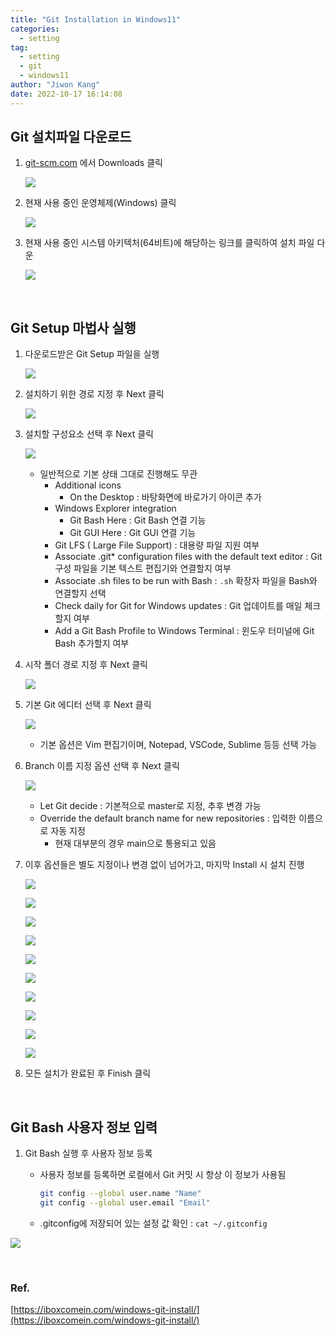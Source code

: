 ```yaml
---
title: "Git Installation in Windows11"
categories:
  - setting
tag:
  - setting
  - git
  - windows11
author: "Jiwon Kang"
date: 2022-10-17 16:14:08
---
```



## Git 설치파일 다운로드

1. [git-scm.com](https://git-scm.com/) 에서 Downloads 클릭
    
    ![](/images/Setting/git_install/0.png)
    

1. 현재 사용 중인 운영체제(Windows) 클릭
    
    ![](/images/Setting/git_install/1.png)
    

1. 현재 사용 중인 시스템 아키텍처(64비트)에 해당하는 링크를 클릭하여 설치 파일 다운
    
    ![](/images/Setting/git_install/2.png)
    
<br>

## Git Setup 마법사 실행

1. 다운로드받은 Git Setup 파일을 실행
    
    ![](/images/Setting/git_install/3.png)
    

1. 설치하기 위한 경로 지정 후 Next 클릭
    
    ![](/images/Setting/git_install/4.png)
    

1. 설치할 구성요소 선택 후 Next 클릭
    
    ![](/images/Setting/git_install/5.png)
    
    - 일반적으로 기본 상태 그대로 진행해도 무관
        - Additional icons
            - On the Desktop : 바탕화면에 바로가기 아이콘 추가
        - Windows Explorer integration
            - Git Bash Here : Git Bash 연결 기능
            - Git GUI Here : Git GUI 연결 기능
        - Git LFS ( Large File Support) : 대용량 파일 지원 여부
        - Associate .git* configuration files with the default text editor : Git 구성 파일을 기본 텍스트 편집기와 연결할지 여부
        - Associate .sh files to be run with Bash : `.sh` 확장자 파일을 Bash와 연결할지 선택
        - Check daily for Git for Windows updates : Git 업데이트를 매일 체크할지 여부
        - Add a Git Bash Profile to Windows Terminal : 윈도우 터미널에 Git Bash 추가할지 여부

1. 시작 폴더 경로 지정 후 Next 클릭
    
    ![](/images/Setting/git_install/6.png)
    

1. 기본 Git 에디터 선택 후 Next 클릭
    
    ![](/images/Setting/git_install/7.png)
    
    - 기본 옵션은 Vim 편집기이며, Notepad, VSCode, Sublime 등등 선택 가능

1. Branch 이름 지정 옵션 선택 후 Next 클릭
    
    ![](/images/Setting/git_install/8.png)
    
    - Let Git decide : 기본적으로 master로 지정, 추후 변경 가능
    - Override the default branch name for new repositories : 입력한 이름으로 자동 지정
        - 현재 대부분의 경우 main으로 통용되고 있음

1. 이후 옵션들은 별도 지정이나 변경 없이 넘어가고, 마지막 Install 시 설치 진행
    
    ![](/images/Setting/git_install/9.png)
    
    ![](/images/Setting/git_install/10.png)
    
    ![](/images/Setting/git_install/11.png)
    
    ![](/images/Setting/git_install/12.png)
    
    ![](/images/Setting/git_install/13.png)
    
    ![](/images/Setting/git_install/14.png)
    
    ![](/images/Setting/git_install/15.png)
    
    ![](/images/Setting/git_install/16.png)
    
    ![](/images/Setting/git_install/17.png)
    
    ![](/images/Setting/git_install/18.png)
    

1. 모든 설치가 완료된 후 Finish 클릭

<br>

## Git Bash 사용자 정보 입력

1. Git Bash 실행 후 사용자 정보 등록
    - 사용자 정보를 등록하면 로컬에서 Git 커밋 시 항상 이 정보가 사용됨
        
        ```bash
        git config --global user.name "Name"
        git config --global user.email "Email"
        ```
        
    - .gitconfig에 저장되어 있는 설정 값 확인 : `cat ~/.gitconfig`

![](/images/Setting/git_install/19.png)

<br>

### Ref.

[https://iboxcomein.com/windows-git-install/](https://iboxcomein.com/windows-git-install/)